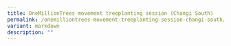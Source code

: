 ```yaml
---
title: OneMillionTrees movement treeplanting session (Changi South)
permalink: /onemilliontrees-movement-treeplanting-session-changi-south/
variant: markdown
description: ""
---
```

